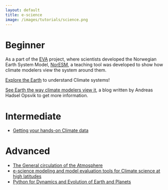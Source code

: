 ```yaml
---
layout: default
title: e-science
image: /images/tutorials/science.png
---
```


# Beginner

As a part of the [EVA](https://www.nersc.no/project/eva) project, where scientists developed the Norwegian Earth System Model, [NorESM](https://nordicesmhub.github.io/projects/noresm/), a teaching tool was developed to show how climate modelers view the system around them.

[Explore the Earth](https://expearth.uib.no/) to understand Climate systems!

[See Earth the way climate modelers view it](https://www.bjerknes.uib.no/en/article/nyheter/see-earth-way-climate-modelers-view-it), a blog written by Andreas Hadsel Opsvik to get more information.

# Intermediate

- [Getting your hands-on Climate data](https://nordicesmhub.github.io/climate-data-tutorial/)

# Advanced

- [The General circulation of the Atmosphere](https://nordicesmhub.github.io/GEO4962/)
- [e-science modeling and model evaluation tools for Climate science at high latitudes](https://nordicesmhub.github.io/NEGI-Andoya-2018) 
- [Python for Dynamics and Evolution of Earth and Planets](https://nordicesmhub.github.io/deep_python/)

